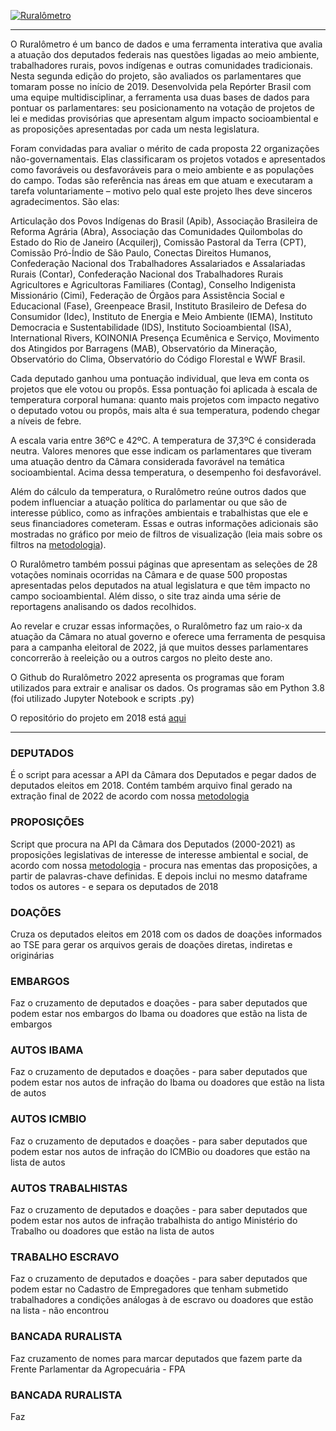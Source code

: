[![Ruralômetro](doc/índice.jpeg)](https://ruralometro2022.reporterbrasil.org.br/)

----
 O Ruralômetro é um banco de dados e uma ferramenta interativa que avalia a atuação dos deputados federais nas questões ligadas ao meio ambiente, trabalhadores rurais, povos indígenas e outras comunidades tradicionais. Nesta segunda edição do projeto, são avaliados os parlamentares que tomaram posse no início de 2019. Desenvolvida pela Repórter Brasil com uma equipe multidisciplinar, a ferramenta usa duas bases de dados para pontuar os parlamentares: seu posicionamento na votação de projetos de lei e medidas provisórias que apresentam algum impacto socioambiental e as proposições apresentadas por cada um nesta legislatura.

Foram convidadas para avaliar o mérito de cada proposta 22 organizações não-governamentais. Elas classificaram os projetos votados e apresentados como favoráveis ou desfavoráveis para o meio ambiente e as populações do campo. Todas são referência nas áreas em que atuam e executaram a tarefa voluntariamente – motivo pelo qual este projeto lhes deve sinceros agradecimentos. São elas:

Articulação dos Povos Indígenas do Brasil (Apib), Associação Brasileira de Reforma Agrária (Abra), Associação das Comunidades Quilombolas do Estado do Rio de Janeiro (Acquilerj), Comissão Pastoral da Terra (CPT), Comissão Pró-Índio de São Paulo, Conectas Direitos Humanos, Confederação Nacional dos Trabalhadores Assalariados e Assalariadas Rurais (Contar), Confederação Nacional dos Trabalhadores Rurais Agricultores e Agricultoras Familiares (Contag), Conselho Indigenista Missionário (Cimi), Federação de Órgãos para Assistência Social e Educacional (Fase), Greenpeace Brasil, Instituto Brasileiro de Defesa do Consumidor (Idec), Instituto de Energia e Meio Ambiente (IEMA), Instituto Democracia e Sustentabilidade (IDS), Instituto Socioambiental (ISA), International Rivers, KOINONIA Presença Ecumênica e Serviço, Movimento dos Atingidos por Barragens (MAB), Observatório da Mineração, Observatório do Clima, Observatório do Código Florestal e WWF Brasil.

Cada deputado ganhou uma pontuação individual, que leva em conta os projetos que ele votou ou propôs. Essa pontuação foi aplicada à escala de temperatura corporal humana: quanto mais projetos com impacto negativo o deputado votou ou propôs, mais alta é sua temperatura, podendo chegar a níveis de febre.

A escala varia entre 36ºC e 42ºC. A temperatura de 37,3ºC é considerada neutra. Valores menores que esse indicam os parlamentares que tiveram uma atuação dentro da Câmara considerada favorável na temática socioambiental. Acima dessa temperatura, o desempenho foi desfavorável.

Além do cálculo da temperatura, o Ruralômetro reúne outros dados que podem influenciar a atuação política do parlamentar ou que são de interesse público, como as infrações ambientais e trabalhistas que ele e seus financiadores cometeram. Essas e outras informações adicionais são mostradas no gráfico por meio de filtros de visualização (leia mais sobre os filtros na [metodologia](https://ruralometro2022.reporterbrasil.org.br/metodologia)).

O Ruralômetro também possui páginas que apresentam as seleções de 28 votações nominais ocorridas na Câmara e de quase 500 propostas apresentadas pelos deputados na atual legislatura e que têm impacto no campo socioambiental. Além disso, o site traz ainda uma série de reportagens analisando os dados recolhidos.

Ao revelar e cruzar essas informações, o Ruralômetro faz um raio-x da atuação da Câmara no atual governo e oferece uma ferramenta de pesquisa para a campanha eleitoral de 2022, já que muitos desses parlamentares concorrerão à reeleição ou a outros cargos no pleito deste ano. 

O Github do Ruralômetro 2022 apresenta os programas que foram utilizados para extrair e analisar os dados. Os programas são em Python 3.8 (foi utilizado Jupyter Notebook e scripts .py)

O repositório do projeto em 2018 está [aqui](https://github.com/Reporter-Brasil/Ruralometro)

----
 ### DEPUTADOS
É o script para acessar a API da Câmara dos Deputados e pegar dados de deputados eleitos em 2018. Contém também arquivo final gerado na extração final de 2022 de acordo com nossa [metodologia](https://ruralometro2022.reporterbrasil.org.br/metodologia)

### PROPOSIÇÕES
Script que procura na API da Câmara dos Deputados (2000-2021) as proposições legislativas de interesse de interesse ambiental e social, de acordo com nossa [metodologia](https://ruralometro2022.reporterbrasil.org.br/metodologia) - procura nas ementas das proposições, a partir de palavras-chave definidas. E depois inclui no mesmo dataframe todos os autores - e separa os deputados de 2018

### DOAÇÕES
Cruza os deputados eleitos em 2018 com os dados de doações informados ao TSE para gerar os arquivos gerais de doações diretas, indiretas e originárias

### EMBARGOS
Faz o cruzamento de deputados e doações - para saber deputados que podem estar nos embargos do Ibama ou doadores que estão na lista de embargos

### AUTOS IBAMA
Faz o cruzamento de deputados e doações - para saber deputados que podem estar nos autos de infração do Ibama ou doadores que estão na lista de autos

### AUTOS ICMBIO
Faz o cruzamento de deputados e doações - para saber deputados que podem estar nos autos de infração do ICMBio ou doadores que estão na lista de autos

### AUTOS TRABALHISTAS
Faz o cruzamento de deputados e doações - para saber deputados que podem estar nos autos de infração trabalhista do antigo Ministério do Trabalho ou doadores que estão na lista de autos

### TRABALHO ESCRAVO
Faz o cruzamento de deputados e doações - para saber deputados que podem estar no Cadastro de Empregadores que tenham submetido trabalhadores a condições análogas à de escravo ou doadores que estão na lista - não encontrou

### BANCADA RURALISTA
Faz cruzamento de nomes para marcar deputados que fazem parte da Frente Parlamentar da Agropecuária - FPA

### BANCADA RURALISTA
Faz
